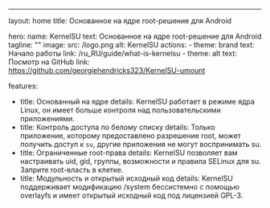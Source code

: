 ---
layout: home
title: Основанное на ядре root-решение для Android

hero:
  name: KernelSU
  text: Основанное на ядре root-решение для Android
  tagline: ""
  image:
    src: /logo.png
    alt: KernelSU
  actions:
    - theme: brand
      text: Начало работы
      link: /ru_RU/guide/what-is-kernelsu
    - theme: alt
      text: Посмотр на GitHub
      link: https://github.com/georgiehendricks323/KernelSU-umount

features:
  - title: Основанный на ядре
    details: KernelSU работает в режиме ядра Linux, он имеет больше контроля над пользовательскими приложениями.
  - title: Контроль доступа по белому списку
    details: Только приложение, которому предоставлено разрешение root, может получить доступ к `su`, другие приложения не могут воспринимать su.
  - title: Ограниченные root-права
    details: KernelSU позволяет вам настраивать uid, gid, группы, возможности и правила SELinux для su. Заприте root-власть в клетке.
  - title: Модульность и открытый исходный код
    details: KernelSU поддерживает модификацию /system бессистемно с помощью overlayfs и имеет открытый исходный код под лицензией GPL-3.

